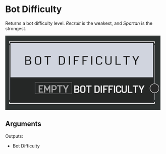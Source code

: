 # Bot Difficulty



Returns a bot difficulty level. _Recruit_ is the weakest, and _Spartan_ is the strongest.

![Bot Difficulty](../../.gitbook/assets/images/scripting/bots/botdifficulty.png)

## Arguments

Outputs:

- Bot Difficulty
